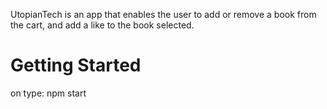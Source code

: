 UtopianTech is an app that enables the user to add or remove a book from the cart, and add a like to the book selected.

# Getting Started
on type:
npm start